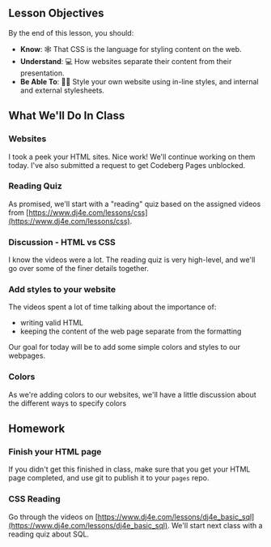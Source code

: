 ## Lesson Objectives
By the end of this lesson, you should:
- **Know**: 🕸️ That CSS is the language for styling content on the web.
- **Understand**: 💻 How websites separate their content from their presentation.
- **Be Able To**: 👩‍💻 Style your own website using in-line styles, and internal and external stylesheets.

## What We'll Do In Class

### Websites
I took a peek your HTML sites. Nice work! We'll continue working on them today. I've also submitted a request to get Codeberg Pages unblocked.

### Reading Quiz
As promised, we'll start with a "reading" quiz based on the assigned videos from 
[https://www.dj4e.com/lessons/css](https://www.dj4e.com/lessons/css).

### Discussion - HTML vs CSS
I know the videos were a lot. The reading quiz is very high-level, and we'll go over some of the finer details together.

### Add styles to your website
The videos spent a lot of time talking about the importance of:
- writing valid HTML
- keeping the content of the web page separate from the formatting

Our goal for today will be to add some simple colors and styles to our webpages.

### Colors
As we're adding colors to our websites, we'll have a little discussion about the different ways to specify colors

## Homework
### Finish your HTML page
If you didn't get this finished in class, make sure that you get your HTML page
completed, and use git to publish it to your `pages` repo.

### CSS Reading
Go through the videos on [https://www.dj4e.com/lessons/dj4e_basic_sql](https://www.dj4e.com/lessons/dj4e_basic_sql). We'll start next class with a reading quiz about SQL.